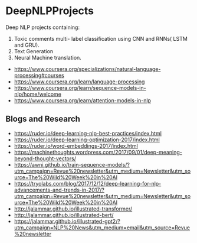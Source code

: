 # DeepNLPProjects

Deep NLP projects containing:

1. Toxic comments multi- label classification using CNN and RNNs( LSTM and GRU).
2. Text Generation
3. Neural Machine translation.


- https://www.coursera.org/specializations/natural-language-processing#courses
- https://www.coursera.org/learn/language-processing
- https://www.coursera.org/learn/sequence-models-in-nlp/home/welcome
- https://www.coursera.org/learn/attention-models-in-nlp




## Blogs and Research

- https://ruder.io/deep-learning-nlp-best-practices/index.html
- https://ruder.io/deep-learning-optimization-2017/index.html
- https://ruder.io/word-embeddings-2017/index.html
- https://machinethoughts.wordpress.com/2017/09/01/deep-meaning-beyond-thought-vectors/
- https://awni.github.io/train-sequence-models/?utm_campaign=Revue%20newsletter&utm_medium=Newsletter&utm_source=The%20Wild%20Week%20in%20AI
- https://tryolabs.com/blog/2017/12/12/deep-learning-for-nlp-advancements-and-trends-in-2017/?utm_campaign=Revue%20newsletter&utm_medium=Newsletter&utm_source=The%20Wild%20Week%20in%20AI
- http://jalammar.github.io/illustrated-transformer/
- http://jalammar.github.io/illustrated-bert/
- https://jalammar.github.io/illustrated-gpt2/?utm_campaign=NLP%20News&utm_medium=email&utm_source=Revue%20newsletter
